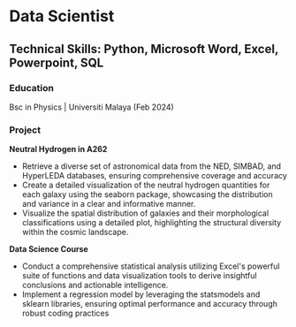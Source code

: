 # Data Scientist
## Technical Skills: Python, Microsoft Word, Excel, Powerpoint, SQL

### Education
Bsc in Physics | Universiti Malaya (Feb 2024)

### Project
**Neutral Hydrogen in A262**
- Retrieve a diverse set of astronomical data from the NED, SIMBAD, and HyperLEDA databases, ensuring comprehensive coverage and accuracy
- Create a detailed visualization of the neutral hydrogen quantities for each galaxy using the seaborn package, showcasing the distribution and variance in a clear and informative manner.
- Visualize the spatial distribution of galaxies and their morphological classifications using a detailed plot, highlighting the structural diversity within the cosmic landscape.

**Data Science Course**
- Conduct a comprehensive statistical analysis utilizing Excel's powerful suite of functions and data visualization tools to derive insightful conclusions and actionable intelligence.
- Implement a regression model by leveraging the statsmodels and sklearn libraries, ensuring optimal performance and accuracy through robust coding practices



